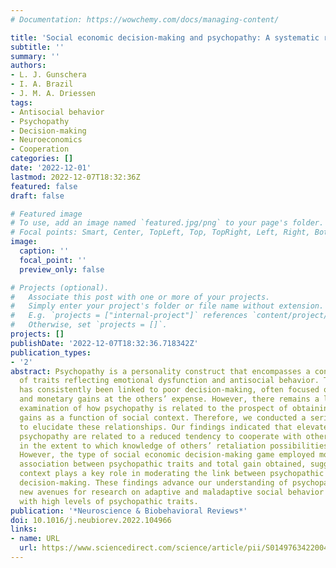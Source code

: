 ```yaml
---
# Documentation: https://wowchemy.com/docs/managing-content/

title: 'Social economic decision-making and psychopathy: A systematic review and meta-analysis'
subtitle: ''
summary: ''
authors:
- L. J. Gunschera
- I. A. Brazil
- J. M. A. Driessen
tags:
- Antisocial behavior
- Psychopathy
- Decision-making
- Neuroeconomics
- Cooperation
categories: []
date: '2022-12-01'
lastmod: 2022-12-07T18:32:36Z
featured: false
draft: false

# Featured image
# To use, add an image named `featured.jpg/png` to your page's folder.
# Focal points: Smart, Center, TopLeft, Top, TopRight, Left, Right, BottomLeft, Bottom, BottomRight.
image:
  caption: ''
  focal_point: ''
  preview_only: false

# Projects (optional).
#   Associate this post with one or more of your projects.
#   Simply enter your project's folder or file name without extension.
#   E.g. `projects = ["internal-project"]` references `content/project/deep-learning/index.md`.
#   Otherwise, set `projects = []`.
projects: []
publishDate: '2022-12-07T18:32:36.718342Z'
publication_types:
- '2'
abstract: Psychopathy is a personality construct that encompasses a constellation
  of traits reflecting emotional dysfunction and antisocial behavior. This constellation
  has consistently been linked to poor decision-making, often focused on personal
  and monetary gains at the others’ expense. However, there remains a lack of a systematic
  examination of how psychopathy is related to the prospect of obtaining monetary
  gains as a function of social context. Therefore, we conducted a series of meta-analyses
  to elucidate these relationships. Our findings indicated that elevated levels of
  psychopathy are related to a reduced tendency to cooperate with others, and no difference
  in the extent to which knowledge of others’ retaliation possibilities informs decision-making.
  However, the type of social economic decision-making game employed moderated the
  association between psychopathic traits and total gain obtained, suggesting that
  context plays a key role in moderating the link between psychopathic features and
  decision-making. These findings advance our understanding of psychopathy and open
  new avenues for research on adaptive and maladaptive social behavior in individuals
  with high levels of psychopathic traits.
publication: '*Neuroscience & Biobehavioral Reviews*'
doi: 10.1016/j.neubiorev.2022.104966
links:
- name: URL
  url: https://www.sciencedirect.com/science/article/pii/S0149763422004559
---
```

